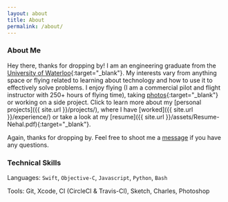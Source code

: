 ```yaml
---
layout: about
title: About
permalink: /about/
---
```

### About Me

Hey there, thanks for dropping by! I am an engineering graduate from the [University of Waterloo][uw-syde]{:target="_blank"}. My interests vary from anything space or flying related to learning about technology and how to use it to effectively solve problems. I enjoy flying (I am a commercial pilot and flight instructor with 250+ hours of flying time), taking [photos][instagram]{:target="_blank"} or working on a side project. Click to learn more about my [personal projects]({{ site.url }}/projects/), where I have [worked]({{ site.url }}/experience/) or take a look at my [resume]({{ site.url }}/assets/Resume-Nehal.pdf){:target="_blank"}.

Again, thanks for dropping by. Feel free to shoot me a [message](mailto:{{site.email}}) if you have any questions.

### Technical Skills

Languages: `Swift`, `Objective-C`, `Javascript`, `Python`, `Bash`

Tools: Git, Xcode, CI (CircleCI & Travis-CI), Sketch, Charles, Photoshop

[uw-syde]: https://uwaterloo.ca/systems-design-engineering/
[instagram]: https://www.instagram.com/nkanetka
